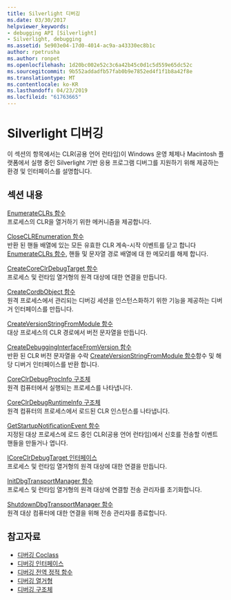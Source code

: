 ```yaml
---
title: Silverlight 디버깅
ms.date: 03/30/2017
helpviewer_keywords:
- debugging API [Silverlight]
- Silverlight, debugging
ms.assetid: 5e903e04-17d0-4014-ac9a-a43330ec8b1c
author: rpetrusha
ms.author: ronpet
ms.openlocfilehash: 1d20bc002e52c3c6a42b45c0d1c5d559e65dc52c
ms.sourcegitcommit: 9b552addadfb57fab0b9e7852ed4f1f1b8a42f8e
ms.translationtype: MT
ms.contentlocale: ko-KR
ms.lasthandoff: 04/23/2019
ms.locfileid: "61763665"
---
```

# <a name="silverlight-debugging"></a>Silverlight 디버깅
이 섹션의 항목에서는 CLR(공용 언어 런타임)이 Windows 운영 체제나 Macintosh 플랫폼에서 실행 중인 Silverlight 기반 응용 프로그램 디버그를 지원하기 위해 제공하는 환경 및 인터페이스를 설명합니다.  
  
## <a name="in-this-section"></a>섹션 내용  
 [EnumerateCLRs 함수](../../../../docs/framework/unmanaged-api/debugging/enumerateclrs-function.md)  
 프로세스의 CLR을 열거하기 위한 메커니즘을 제공합니다.  
  
 [CloseCLREnumeration 함수](../../../../docs/framework/unmanaged-api/debugging/closeclrenumeration-function.md)  
 반환 된 핸들 배열에 있는 모든 유효한 CLR 계속-시작 이벤트를 닫고 합니다 [EnumerateCLRs 함수](../../../../docs/framework/unmanaged-api/debugging/enumerateclrs-function.md), 핸들 및 문자열 경로 배열에 대 한 메모리를 해제 합니다.  
  
 [CreateCoreClrDebugTarget 함수](../../../../docs/framework/unmanaged-api/debugging/createcoreclrdebugtarget-function.md)  
 프로세스 및 런타임 열거형의 원격 대상에 대한 연결을 만듭니다.  
  
 [CreateCordbObject 함수](../../../../docs/framework/unmanaged-api/debugging/createcordbobject-function.md)  
 원격 프로세스에서 관리되는 디버깅 세션을 인스턴스화하기 위한 기능을 제공하는 디버거 인터페이스를 만듭니다.  
  
 [CreateVersionStringFromModule 함수](../../../../docs/framework/unmanaged-api/debugging/createversionstringfrommodule-function.md)  
 대상 프로세스의 CLR 경로에서 버전 문자열을 만듭니다.  
  
 [CreateDebuggingInterfaceFromVersion 함수](../../../../docs/framework/unmanaged-api/debugging/createdebugginginterfacefromversion-function-for-silverlight.md)  
 반환 된 CLR 버전 문자열을 수락 [CreateVersionStringFromModule 함수](../../../../docs/framework/unmanaged-api/debugging/createversionstringfrommodule-function.md)함수 및 해당 디버거 인터페이스를 반환 합니다.  
  
 [CoreClrDebugProcInfo 구조체](../../../../docs/framework/unmanaged-api/debugging/coreclrdebugprocinfo-structure.md)  
 원격 컴퓨터에서 실행되는 프로세스를 나타냅니다.  
  
 [CoreClrDebugRuntimeInfo 구조체](../../../../docs/framework/unmanaged-api/debugging/coreclrdebugruntimeinfo-structure.md)  
 원격 컴퓨터의 프로세스에서 로드된 CLR 인스턴스를 나타냅니다.  
  
 [GetStartupNotificationEvent 함수](../../../../docs/framework/unmanaged-api/debugging/getstartupnotificationevent-function.md)  
 지정된 대상 프로세스에 로드 중인 CLR(공용 언어 런타임)에서 신호를 전송할 이벤트 핸들을 만들거나 엽니다.  
  
 [ICoreClrDebugTarget 인터페이스](../../../../docs/framework/unmanaged-api/debugging/icoreclrdebugtarget-interface.md)  
 프로세스 및 런타임 열거형의 원격 대상에 대한 연결을 만듭니다.  
  
 [InitDbgTransportManager 함수](../../../../docs/framework/unmanaged-api/debugging/initdbgtransportmanager-function.md)  
 프로세스 및 런타임 열거형의 원격 대상에 연결할 전송 관리자를 초기화합니다.  
  
 [ShutdownDbgTransportManager 함수](../../../../docs/framework/unmanaged-api/debugging/shutdowndbgtransportmanager-function.md)  
 원격 대상 컴퓨터에 대한 연결을 위해 전송 관리자를 종료합니다.  
  
## <a name="see-also"></a>참고자료

- [디버깅 Coclass](../../../../docs/framework/unmanaged-api/debugging/debugging-coclasses.md)
- [디버깅 인터페이스](../../../../docs/framework/unmanaged-api/debugging/debugging-interfaces.md)
- [디버깅 전역 정적 함수](../../../../docs/framework/unmanaged-api/debugging/debugging-global-static-functions.md)
- [디버깅 열거형](../../../../docs/framework/unmanaged-api/debugging/debugging-enumerations.md)
- [디버깅 구조체](../../../../docs/framework/unmanaged-api/debugging/debugging-structures.md)
